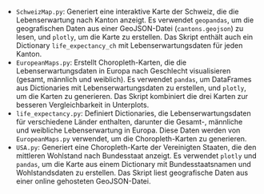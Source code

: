 *   `SchweizMap.py`: Generiert eine interaktive Karte der Schweiz, die die Lebenserwartung nach Kanton anzeigt. Es verwendet `geopandas`, um die geografischen Daten aus einer GeoJSON-Datei (`cantons.geojson`) zu lesen, und `plotly`, um die Karte zu erstellen. Das Skript enthält auch ein Dictionary `life_expectancy_ch` mit Lebenserwartungsdaten für jeden Kanton.
*   `EuropeanMaps.py`: Erstellt Choropleth-Karten, die die Lebenserwartungsdaten in Europa nach Geschlecht visualisieren (gesamt, männlich und weiblich). Es verwendet `pandas`, um DataFrames aus Dictionaries mit Lebenserwartungsdaten zu erstellen, und `plotly`, um die Karten zu generieren. Das Skript kombiniert die drei Karten zur besseren Vergleichbarkeit in Unterplots.
*   `life_expectancy.py`: Definiert Dictionaries, die Lebenserwartungsdaten für verschiedene Länder enthalten, darunter die Gesamt-, männliche und weibliche Lebenserwartung in Europa. Diese Daten werden von `EuropeanMaps.py` verwendet, um die Choropleth-Karten zu generieren.
*   `USA.py`: Generiert eine Choropleth-Karte der Vereinigten Staaten, die den mittleren Wohlstand nach Bundesstaat anzeigt. Es verwendet `plotly` und `pandas`, um die Karte aus einem Dictionary mit Bundesstaatsnamen und Wohlstandsdaten zu erstellen. Das Skript liest geografische Daten aus einer online gehosteten GeoJSON-Datei.
